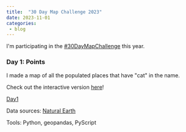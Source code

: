 ```yaml
---
title:  "30 Day Map Challenge 2023"
date: 2023-11-01
categories: 
 - blog
---
```


I'm participating in the [#30DayMapChallenge](https://30daymapchallenge.com/) this year.

### Day 1: Points

I made a map of all the populated places that have "cat" in the name.

Check out the interactive version [here](https://cheaton.pyscriptapps.com/30daymapchallenge-day1/latest/)!

[Day1](/assets/images/map_challenge_2023/Day01_Points.PNG)

Data sources: [Natural Earth](https://www.naturalearthdata.com/downloads/10m-cultural-vectors/10m-populated-places/)

Tools: Python, geopandas, PyScript


